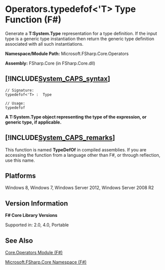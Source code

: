 # Operators.typedefof<'T> Type Function (F#)

Generate a **T:System.Type** representation for a type definition. If the input type is a generic type instantiation then return the generic type definition associated with all such instantiations.

**Namespace/Module Path:** Microsoft.FSharp.Core.Operators

**Assembly:** FSharp.Core (in FSharp.Core.dll)


## [!INCLUDE[System_CAPS_syntax](//System/Token/System_CAPS_syntax_md.md)]

```
// Signature:
typedefof<'T> :  Type

// Usage:
typedefof
```
**A T:System.Type object representing the type of the expression, or generic type, if applicable.**
## [!INCLUDE[System_CAPS_remarks](//System/Token/System_CAPS_remarks_md.md)]
This function is named **TypeDefOf** in compiled assemblies. If you are accessing the function from a language other than F#, or through reflection, use this name.


## Platforms
Windows 8, Windows 7, Windows Server 2012, Windows Server 2008 R2


## Version Information
**F# Core Library Versions**

Supported in: 2.0, 4.0, Portable




## See Also
[Core.Operators Module &#40;F&#35;&#41;](Core.Operators+Module+28%F%2329%.md)

[Microsoft.FSharp.Core Namespace &#40;F&#35;&#41;](Microsoft.FSharp.Core+Namespace+28%F%2329%.md)

